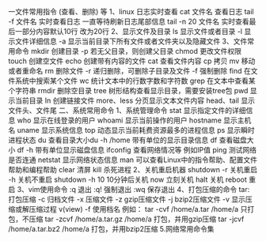 一文件常用指令 (查看、删除) 等
1、linux         日志实时查看
    cat          文件名     查看日志
    tail -f      文件名   实时查看日志  一直等待刷新日志尾部信息
    tail -n 20   文件名 实时查看最后一部分内容默认10行 改为20行
2、显示文件及目录
   ls            显示文件或者目录
      -l         显示文件详细信息
     -a          显示当前目录下所有文件或者文件夹以及隐藏文件
3、文件常用命令
   mkdir         创建目录
       -p        若无父目录，则创建父目录
   chmod         更改文件权限
   touch         创建空文件
   echo          创建带有内容的文件
   cat           查看文件内容
   cp            拷贝
   mv            移动或者重命名
   rm            删除文件
       -r        递归删除，可删除子目录及文件
       -f        强制删除
   find          在文件系统中搜索某个文件
   wc            统计文本中的行数字数和字符数
   grep          在文本中查看某个字符串
   rmdir         删除空目录
   tree          树形结构查看显示目录，需要安装tree包
   pwd           显示当前目录
   In            创建链接文件
   more、less    分页显示文本文件内容
   head、tail    显示文件头、文件尾
二、系统常用命令
1、系统管理命令
   stat         显示指定文件的详细信息
   who          显示在线登录的用户
   whoami       显示当前操作的用户
   hostname     显示主机名
   uname        显示系统信息
   top          动态显示当前耗费资源最多的进程信息
   ps           显示瞬时进程状态
   du           查看目录大小du  -h /home 带有单位的显示目录信息
   df           查看磁盘大小 df -h  带有单位显示磁盘信息
   ifconfig     查看网络情况等 例如IP值
   ping         测试网络是否连通
   netstat      显示网络状态信息
   man          可以查看Linux中的指令帮助、配置文件帮助和编程帮助
   clear        清屏
   kill         杀死进程
2、关机重启机器
   shutdown 
       -r       关机重启
       -h       关机不重启  shutdown -h  10   10分钟后关机
       now      立刻关机
    halt        关机
    reboot      重启
3、vim使用命令
   :q          退出
   :q!         强制退出
   :wq         保存退出
4、打包压缩的命令
  tar:          打包压缩
     -c         归档文件
     -x         压缩文件
     -z         gzip压缩文件
     -j         bzip2压缩文件
     -v         显示压缩或解压缩过程 v(view)
     -f         使用档名
    例如：
       tar -cvf /home/a.tar /home/a            只打包，不压缩
       tar -zcvf /home/a.tar.gz /home/a        打包，并用gzip压缩
       tar -jcvf /home/a.tar.bz2 /home/a       打包，并用bzip2压缩
5.网络常用命令集
  
    
